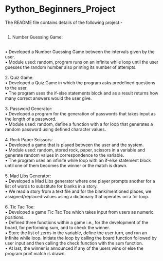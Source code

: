 # Python_Beginners_Project
The README file contains details of the following project:-
<br>
<br>
1. Number Guessing Game:
<br>
•	Developed a Number Guessing Game between the intervals given by the user.
<br>
•	Module used: random, program runs on an infinite while loop until the user guesses the random number also printing its number of attempts.
<br>
<br>
2. Quiz Game:
<br>
•	Developed a Quiz Game in which the program asks predefined questions to the user.
<br>
•	The program uses the if-else statements block and as a result returns how many correct answers would the user give.
<br>
<br>
3. Password Generator:
<br>
•	Developed a program for the generation of passwords that takes input as the length of a password.
<br>
•	Module used: random, define a function with a for loop that generates a random password using defined character values. 
<br>
<br>
4. Rock Paper Scissors:
<br>
•	Developed a game that is played between the user and the system.
<br>
•	Module used: random, stored rock, paper, scissors in a variable and generate random values in correspondence to the variable.
<br>
•	The program uses an infinite while loop with an if-else statement block until one of them becomes the winner or the match is drawn.
<br>
<br>
5. Mad Libs Generator:
<br>
•	Developed a Mad Libs generator where one player prompts another for a list of words to substitute for blanks in a story.
<br>
•	We read a story from a text file and for the blank/mentioned places, we assigned/replaced values using a dictionary that operates on a for loop.
<br>
<br>
6. Tic Tac Toe:
<br>
•	Developed a game Tic Tac Toe which takes input from users as numeric positions.
<br>
•	Defined three functions within a game i.e., for the development of the board, for performing sum, and to check the winner.
<br>
•	Store the list of zeros in the variable, define the user turn, and run an infinite while loop. Initiate the loop by calling the board function followed by user input and then calling the check function with the sum function.
<br>
•	At last, the winner is announced if any of the users wins or else the program print match is drawn.
